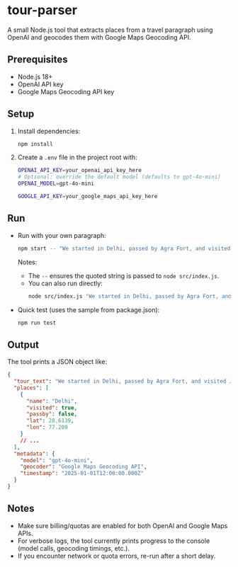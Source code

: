 # tour-parser

A small Node.js tool that extracts places from a travel paragraph using OpenAI and geocodes them with Google Maps Geocoding API.

## Prerequisites
- Node.js 18+
- OpenAI API key
- Google Maps Geocoding API key

## Setup
1. Install dependencies:
   ```bash
   npm install
   ```

2. Create a `.env` file in the project root with:
   ```bash
   OPENAI_API_KEY=your_openai_api_key_here
   # Optional: override the default model (defaults to gpt-4o-mini)
   OPENAI_MODEL=gpt-4o-mini

   GOOGLE_API_KEY=your_google_maps_api_key_here
   ```

## Run

- Run with your own paragraph:
  ```bash
  npm start -- "We started in Delhi, passed by Agra Fort, and visited Jaipur."
  ```
  Notes:
  - The `--` ensures the quoted string is passed to `node src/index.js`.
  - You can also run directly:
    ```bash
    node src/index.js "We started in Delhi, passed by Agra Fort, and visited Jaipur."
    ```

- Quick test (uses the sample from package.json):
  ```bash
  npm run test
  ```

## Output
The tool prints a JSON object like:
```json
{
  "tour_text": "We started in Delhi, passed by Agra Fort, and visited Jaipur.",
  "places": [
    {
      "name": "Delhi",
      "visited": true,
      "passby": false,
      "lat": 28.6139,
      "lon": 77.209
    }
    // ...
  ],
  "metadata": {
    "model": "gpt-4o-mini",
    "geocoder": "Google Maps Geocoding API",
    "timestamp": "2025-01-01T12:00:00.000Z"
  }
}
```

## Notes
- Make sure billing/quotas are enabled for both OpenAI and Google Maps APIs.
- For verbose logs, the tool currently prints progress to the console (model calls, geocoding timings, etc.).
- If you encounter network or quota errors, re-run after a short delay.